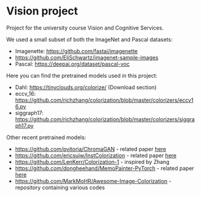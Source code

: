 # Vision project
Project for the university course Vision and Cognitive Services.

We used a small subset of both the ImageNet and Pascal datasets:
- Imagenette: https://github.com/fastai/imagenette
- https://github.com/EliSchwartz/imagenet-sample-images
- Pascal: https://deepai.org/dataset/pascal-voc

Here you can find the pretrained models used in this project:
- Dahl: https://tinyclouds.org/colorize/ (Download section)
- eccv_16: https://github.com/richzhang/colorization/blob/master/colorizers/eccv16.py
- siggraph17: https://github.com/richzhang/colorization/blob/master/colorizers/siggraph17.py

Other recent pretrained models:
- https://github.com/pvitoria/ChromaGAN - related paper [here](https://arxiv.org/pdf/1907.09837.pdf)
- https://github.com/ericsujw/InstColorization - related paper [here](https://arxiv.org/pdf/2005.10825.pdf)
- https://github.com/LenKerr/Colorization-1 - inspired by Zhang
- https://github.com/dongheehand/MemoPainter-PyTorch - related paper [here](https://arxiv.org/pdf/1906.11888.pdf)
- https://github.com/MarkMoHR/Awesome-Image-Colorization - repository containing various codes


